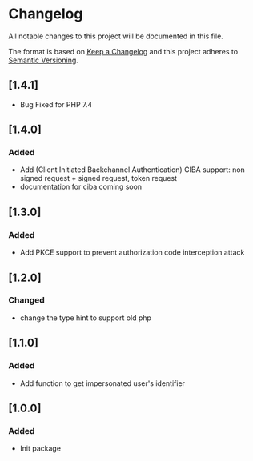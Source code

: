 # Changelog
All notable changes to this project will be documented in this file.

The format is based on [Keep a Changelog](http://keepachangelog.com/)
and this project adheres to [Semantic Versioning](http://semver.org/).

## [1.4.1]
* Bug Fixed for PHP 7.4

## [1.4.0]

### Added
* Add (Client Initiated Backchannel Authentication) CIBA support: non signed request + signed request, token request
* documentation for ciba coming soon

## [1.3.0]

### Added
* Add PKCE support to prevent authorization code interception attack

## [1.2.0]

### Changed
* change the type hint to support old php

## [1.1.0]

### Added
* Add function to get impersonated user's identifier

## [1.0.0]

### Added
* Init package
